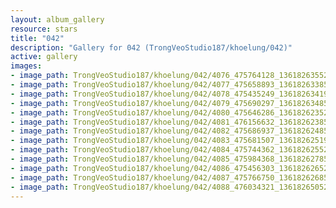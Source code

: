 ```yaml
---
layout: album_gallery
resource: stars
title: "042"
description: "Gallery for 042 (TrongVeoStudio187/khoelung/042)"
active: gallery
images:
- image_path: TrongVeoStudio187/khoelung/042/4076_475764128_1361826355253251_1726257947031215044_n.jpg
- image_path: TrongVeoStudio187/khoelung/042/4077_475658893_1361826338586586_3855462155469172853_n.jpg
- image_path: TrongVeoStudio187/khoelung/042/4078_475435249_1361826341919919_5381612166442406797_n.jpg
- image_path: TrongVeoStudio187/khoelung/042/4079_475690297_1361826348586585_8900313347392866842_n.jpg
- image_path: TrongVeoStudio187/khoelung/042/4080_475646286_1361826235253263_6910626931556467981_n.jpg
- image_path: TrongVeoStudio187/khoelung/042/4081_476156632_1361826238586596_2209239734670084532_n.jpg
- image_path: TrongVeoStudio187/khoelung/042/4082_475686937_1361826248586595_4020150705378321643_n.jpg
- image_path: TrongVeoStudio187/khoelung/042/4083_475681507_1361826251919928_22123137851833395_n.jpg
- image_path: TrongVeoStudio187/khoelung/042/4084_475744362_1361826255253261_2571465723541132380_n.jpg
- image_path: TrongVeoStudio187/khoelung/042/4085_475984368_1361826278586592_666651622931780044_n.jpg
- image_path: TrongVeoStudio187/khoelung/042/4086_475456303_1361826265253260_1996864795821539183_n.jpg
- image_path: TrongVeoStudio187/khoelung/042/4087_475766750_1361826268586593_3962069294527830856_n.jpg
- image_path: TrongVeoStudio187/khoelung/042/4088_476034321_1361826505253236_6407574317314702855_n.jpg
---
```

